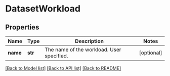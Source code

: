 # DatasetWorkload

## Properties
Name | Type | Description | Notes
------------ | ------------- | ------------- | -------------
**name** | **str** | The name of the workload. User specified. | [optional] 

[[Back to Model list]](../README.md#documentation-for-models) [[Back to API list]](../README.md#documentation-for-api-endpoints) [[Back to README]](../README.md)


